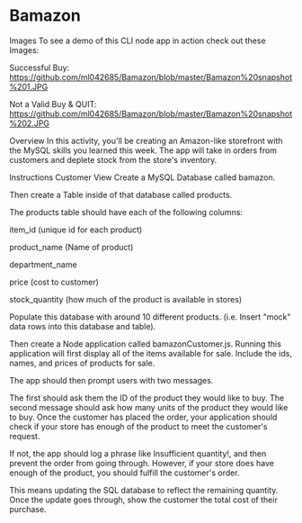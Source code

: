 # Bamazon

Images
To see a demo of this CLI node app in action check out these Images:

Successful Buy:
https://github.com/ml042685/Bamazon/blob/master/Bamazon%20snapshot%201.JPG

Not a Valid Buy & QUIT:
https://github.com/ml042685/Bamazon/blob/master/Bamazon%20snapshot%202.JPG


Overview
In this activity, you'll be creating an Amazon-like storefront with the MySQL skills you learned this week. The app will take in orders from customers and deplete stock from the store's inventory.

Instructions
Customer View
Create a MySQL Database called bamazon.

Then create a Table inside of that database called products.

The products table should have each of the following columns:

item_id (unique id for each product)

product_name (Name of product)

department_name

price (cost to customer)

stock_quantity (how much of the product is available in stores)

Populate this database with around 10 different products. (i.e. Insert "mock" data rows into this database and table).

Then create a Node application called bamazonCustomer.js. Running this application will first display all of the items available for sale. Include the ids, names, and prices of products for sale.

The app should then prompt users with two messages.

The first should ask them the ID of the product they would like to buy.
The second message should ask how many units of the product they would like to buy.
Once the customer has placed the order, your application should check if your store has enough of the product to meet the customer's request.

If not, the app should log a phrase like Insufficient quantity!, and then prevent the order from going through.
However, if your store does have enough of the product, you should fulfill the customer's order.

This means updating the SQL database to reflect the remaining quantity.
Once the update goes through, show the customer the total cost of their purchase.

